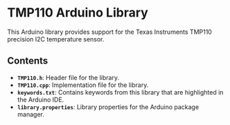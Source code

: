 # TMP110 Arduino Library

This Arduino library provides support for the Texas Instruments TMP110 precision I2C temperature sensor.

## Contents

- **`TMP110.h`**: Header file for the library.
- **`TMP110.cpp`**: Implementation file for the library.
- **`keywords.txt`**: Contains keywords from this library that are highlighted in the Arduino IDE.
- **`library.properties`**: Library properties for the Arduino package manager.
